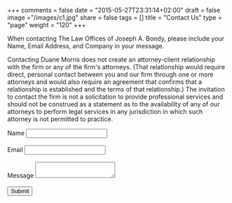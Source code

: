 +++
comments = false
date = "2015-05-27T23:31:14+02:00"
draft = false
image ="/images/c1.jpg"
share = false
tags = []
title = "Contact Us"
type = "page"
weight = "120"
+++

<div class="form-box">
  
  <p>When contacting The Law Offices of Joseph A. Bondy, please include your Name, Email Address, and Company in your message. 

Contacting Duane Morris does not create an attorney-client relationship with the firm or any of the firm's attorneys. (That relationship would require direct, personal contact between you and our firm through one or more attorneys and would also require an agreement that confirms that a relationship is established and the terms of that relationship.) The invitation to contact the firm is not a solicitation to provide professional services and should not be construed as a statement as to the availability of any of our attorneys to perform legal services in any jurisdiction in which such attorney is not permitted to practice.</p>
  
  <form action="https://api.formbucket.com/f/c2K3QTQ" method="post">
      <label for="name">Name</label>
      <input id="name" type="text" name="Name">
    <br><br> 
      <label for="email">Email</label>
      <input id="email" type="email" name="Email">
      <br><br> 
      <label for="message">Message</label>
      <textarea id="message" name="Message"></textarea>
      <br><br> 
    <input class="button-primary" type="submit" value="Submit" />

  </form>
</div>

